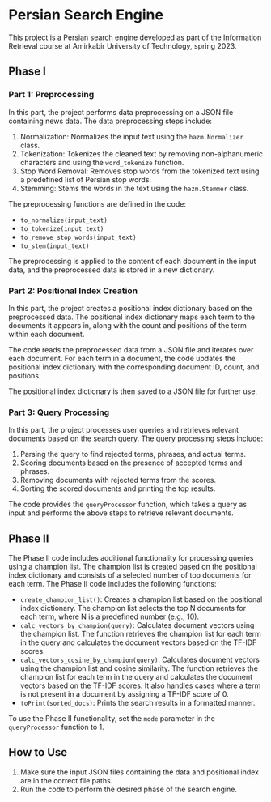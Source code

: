 # Persian Search Engine

This project is a Persian search engine developed as part of the Information Retrieval course at Amirkabir University of Technology, spring 2023.

## Phase I

### Part 1: Preprocessing

In this part, the project performs data preprocessing on a JSON file containing news data. The data preprocessing steps include:

1. Normalization: Normalizes the input text using the `hazm.Normalizer` class.
2. Tokenization: Tokenizes the cleaned text by removing non-alphanumeric characters and using the `word_tokenize` function.
3. Stop Word Removal: Removes stop words from the tokenized text using a predefined list of Persian stop words.
4. Stemming: Stems the words in the text using the `hazm.Stemmer` class.

The preprocessing functions are defined in the code:

- `to_normalize(input_text)`
- `to_tokenize(input_text)`
- `to_remove_stop_words(input_text)`
- `to_stem(input_text)`

The preprocessing is applied to the content of each document in the input data, and the preprocessed data is stored in a new dictionary.

### Part 2: Positional Index Creation

In this part, the project creates a positional index dictionary based on the preprocessed data. The positional index dictionary maps each term to the documents it appears in, along with the count and positions of the term within each document.

The code reads the preprocessed data from a JSON file and iterates over each document. For each term in a document, the code updates the positional index dictionary with the corresponding document ID, count, and positions.

The positional index dictionary is then saved to a JSON file for further use.

### Part 3: Query Processing

In this part, the project processes user queries and retrieves relevant documents based on the search query. The query processing steps include:

1. Parsing the query to find rejected terms, phrases, and actual terms.
2. Scoring documents based on the presence of accepted terms and phrases.
3. Removing documents with rejected terms from the scores.
4. Sorting the scored documents and printing the top results.

The code provides the `queryProcessor` function, which takes a query as input and performs the above steps to retrieve relevant documents.

## Phase II

The Phase II code includes additional functionality for processing queries using a champion list. The champion list is created based on the positional index dictionary and consists of a selected number of top documents for each term. The Phase II code includes the following functions:

- `create_champion_list()`: Creates a champion list based on the positional index dictionary. The champion list selects the top N documents for each term, where N is a predefined number (e.g., 10).
- `calc_vectors_by_champion(query)`: Calculates document vectors using the champion list. The function retrieves the champion list for each term in the query and calculates the document vectors based on the TF-IDF scores.
- `calc_vectors_cosine_by_champion(query)`: Calculates document vectors using the champion list and cosine similarity. The function retrieves the champion list for each term in the query and calculates the document vectors based on the TF-IDF scores. It also handles cases where a term is not present in a document by assigning a TF-IDF score of 0.
- `toPrint(sorted_docs)`: Prints the search results in a formatted manner.

To use the Phase II functionality, set the `mode` parameter in the `queryProcessor` function to 1.

## How to Use

1. Make sure the input JSON files containing the data and positional index are in the correct file paths.
2. Run the code to perform the desired phase of the search engine.
